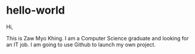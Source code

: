 # hello-world

Hi,

This is Zaw Myo Khing. I am a Computer Science graduate and looking for an IT job.
I am going to use Github to launch my own project.
